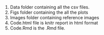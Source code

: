 1. Data folder containing all the csv files.
2. Figs folder containing the all the plots 
3. Images folder  containing reference images
4. Code.html file is knitr report in html format
5. Code.Rmd is the .Rmd file.
